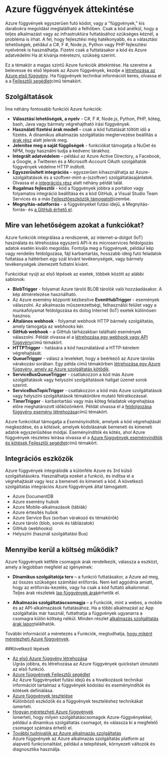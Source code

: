 <properties
   pageTitle="Azure funkciók áttekintése |} Microsoft Azure"
   description="Megtudhatja, hogyan Azure függvénnyel történő optimalizálásához aszinkron munkaterhelésekből perc alatt."
   services="functions"
   documentationCenter="na"
   authors="mattchenderson"
   manager="erikre"
   editor=""
   tags=""
   keywords="Azure függvények funkciók, esemény feldolgozása, webhooks, dinamikus számítási, kiszolgáló nélküli architektúra"/>

<tags
   ms.service="functions"
   ms.devlang="multiple"
   ms.topic="get-started-article"
   ms.tgt_pltfrm="multiple"
   ms.workload="na"
   ms.date="08/29/2016"
   ms.author="cfowler;mahender;glenga"/>
   
   
# <a name="azure-functions-overview"></a>Azure függvények áttekintése

Azure függvények egyszerűen futó kódot, vagy a "függvények," kis darabokra megoldást megtalálható a felhőben. Csak a kód anélkül, hogy a teljes alkalmazást vagy az infrastruktúra futtatásához szükséges kéznél, a probléma is írhat. A fel, hogy fejlesztési még hatékonyabb, és a választási lehetőségek, például a C#, F #, Node.js, Python vagy PHP fejlesztési nyelvének is használhatja. Fizetni csak a futtatásakor a kód és Azure adatvédelmi Ha át kívánja méretezni, szükség szerint.

Ez a témakör a magas szintű Azure funkciók áttekintése. Ha szeretne a belevesse és első lépések az Azure függvények, kezdje a [létrehozása az Azure első függvény](functions-create-first-azure-function.md). Ha függvények technikai információt keres, olvassa el a a [Fejlesztői segédlet](functions-reference.md)című témakört.

## <a name="features"></a>Szolgáltatások

Íme néhány fontosabb funkciói Azure funkciók:
    
* **Választási lehetőségek, a nyelv** - C#, F #, Node.js, Python, PHP, köteg, bash, Java vagy bármely végrehajtható írási függvények.
* **Használati fizetési árak modell** – csak a kód futtatását töltött idő a fizetés. A dinamikus alkalmazás szolgáltatás megtervezése beállítás a [árak rész](#pricing) alatt jelenik meg.  
* **Jelenítse meg a saját függőségek** - funkciókat támogatja a NuGet és NPM, hogy használni tudja a kedvenc tárakhoz.  
* **Integrált adatvédelem** – például az Azure Active Directory, a Facebook, a Google, a Twitteren és a Microsoft-Account OAuth szolgáltatók függvények védelme HTTP indított.  
* **Egyszerűsített integrációs** – egyszerűen kihasználhatja az Azure-szolgáltatások és a szoftver-mint-a-(szoftver) szolgáltatásajánlatok. Olvassa el a [integrációs rész](#integrations) alatt néhány példát talál.  
* **Rugalmas fejlesztői** - kód a függvények jobbra a portálon vagy folyamatos integráció beállítása és a kód GitHub, a Visual Studio Team Services és a más [Fejlesztőeszközök támogatott](../app-service-web/web-sites-deploy.md#deploy-using-an-ide)üzembe.  
* **Megnyitás-adatforrás** - a függvényeket futási idejű, a Megnyitás-forrás- és [a GitHub érhető el](https://github.com/azure/azure-webjobs-sdk-script).  

## <a name="what-can-i-do-with-functions"></a>Mire van lehetőségem azokat a funkciókat?

Azure funkciók integrálása a rendszerek, az internet-a-dolgot (IoT) használata és létrehozása egyszerű API-k és microservices feldolgozás adatok esetén kiváló megoldás. Fontolja meg a függvények, például kép vagy rendelés feldolgozása, fájl karbantartás, hosszabb ideig futó feladatok futtatása a háttérben egy szál kívánt tevékenységek, vagy bármely tevékenységek ütemezett futtatni kívánt. 

Funkciókat nyújt az első lépések az esetek, többek között az alábbi sablonok:

* **BlobTrigger** - folyamat Azure tároló BLOB tárolók való hozzáadásakor. A kép átméretezése használható.
* Az Azure esemény központi kézbesítve **EventHubTrigger** - események válaszolni. Az alkalmazás műszerezettségi, felhasználói felület vagy a munkafolyamat feldolgozása és dolog Internet (IoT) esetek különösen hasznos.
* **Általános webhook** - folyamat webhook HTTP bármely szolgáltatás, amely támogatja az webhooks kér.
* **GitHub webhook** – a GitHub tárházakban található események válaszolni. Példát olvassa el a [létrehozása egy webhook vagy API függvény](functions-create-a-web-hook-or-api-function.md)című témakört.
* **HTTPTrigger** - hatására a kód használatával a HTTP-kérelem végrehajtását.
* **QueueTrigger** - válasz a leveleket, hogy a beérkező az Azure tárolás várakozási sorában. Egy példa című témakörben [létrehozása egy Azure függvény, amely az Azure szolgáltatás kötődik](functions-create-an-azure-connected-function.md).
* **ServiceBusQueueTrigger** - csatlakozzon a kód más Azure szolgáltatások vagy helyszíni szolgáltatások hallgat üzenet sorok szerint. 
* **ServiceBusTopicTrigger** - csatlakozzon a kód más Azure szolgáltatások vagy helyszíni szolgáltatások témakörökre mutató feliratkozással. 
* **TimerTrigger** - karbantartási vagy más köteg feladatok végrehajtása előre meghatározott időközönként. Példát olvassa el a [feldolgozása függvény esemény létrehozása](functions-create-an-event-processing-function.md)című témakört.

Azure funkciókat támogatja a *Eseményindítók*, amelyek a kód végrehajtását megkezdése, és a *kötések*, amelyek kódolásának bemeneti és kimeneti adatok egyszerűsítése módjai. Eseményindítók és kötés, ahol Azure függvények részletes leírása olvassa el a [Azure függvények eseményindítók és kötések Fejlesztői segédlet](functions-triggers-bindings.md)című témakört.


## <a name="integrations"></a>Integrációs eszközök

Azure függvények integrálódik a különféle Azure és 3rd külső szolgáltatásokra. Használhatja ezeket a funkció, és indítsa el a végrehajtását vagy lesz a bemeneti és kimeneti a kód. A következő szolgáltatás integrációs Azure függvények által támogatott. 

* Azure DocumentDB
* Azure esemény hubok 
* Azure Mobile-alkalmazások (táblák)
* Azure értesítés hubok
* Azure Service Bus (sorban várakozó és témakörök)
* Azure tároló (blob, sorok és táblázatok) 
* GitHub (webhooks)
* Helyszíni (használ szolgáltatási Bus)

## <a name="pricing"></a>Mennyibe kerül a költség működik?

Azure függvények kétféle csomagok árak rendelkezik, válassza a eszközt, amely a legjobban megfelel az igényeinek: 

* **Dinamikus szolgáltatója terv** – a funkció futtatásakor, a Azure ad meg, az összes szükséges számítási erőforrás. Nem kell aggódnia amiatt, hogy az erőforrás-kezelés, vagy ha csak a kód futtató alkalommal. Teljes árak részletek [lap függvények árak](/pricing/details/functions)érhetők el. 

* **Alkalmazás szolgáltatáscsomagja** – a Funkciók, mint a webes, a mobile és az API-alkalmazások futtatásához. Ha a többi alkalmazást az App szolgáltatás már használ, futtathatja a függvények ugyanarra a csomagra külön költség nélkül. Minden részlet [alkalmazás szolgáltatás árak lapon](/pricing/details/app-service/)találhatók.

További információt a méretezés a Funkciók, megtudhatja, [hogy miként méretezheti Azure függvények](functions-scale.md).

##<a name="next-steps"></a>Következő lépések

+ [Az első Azure függvény létrehozása](functions-create-first-azure-function.md)  
Ugrás jobbra, és létrehozása az Azure függvények quickstart útmutató az első funkció. 
+ [Azure függvények Fejlesztői segédlet](functions-reference.md)  
Az Azure függvényeket futási idejű és a hivatkozások technikai információt tartalmaz a függvények kódolási és eseményindítók és kötések definiálása.
+ [Azure függvények tesztelése](functions-test-a-function.md)  
Különböző eszközök és a függvények teszteléshez technikákat ismerteti.
+ [Hogyan méretezheti Azure függvények](functions-scale.md)  
Ismerteti, hogy milyen szolgáltatáscsomagok Azure-függvényekkel, például a dinamikus szolgáltatás csomagot, és válassza ki a megfelelő csomagot számára érhető el. 
+ [További tudnivalók az Azure alkalmazás szolgáltatás](../app-service/app-service-value-prop-what-is.md)  
Azure függvények az Azure alkalmazás szolgáltatás platform az alapvető funkcionalitást, például a telepítések, környezeti változók és diagnosztika használja. 